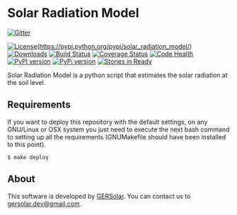 Solar Radiation Model
=====================

[![Gitter](https://badges.gitter.im/Join%20Chat.svg)](https://gitter.im/gersolar/solar_radiation_model?utm_source=badge&utm_medium=badge&utm_campaign=pr-badge&utm_content=badge)

[![License](https://img.shields.io/pypi/l/solar_radiation_model.svg)](https://raw.githubusercontent.com/gersolar/solar_radiation_model/master/LICENSE)(https://pypi.python.org/pypi/solar_radiation_model/) [![Downloads](https://img.shields.io/pypi/dm/solar_radiation_model.svg)](https://pypi.python.org/pypi/solar_radiation_model/) [![Build Status](https://travis-ci.org/gersolar/solar_radiation_model.svg?branch=master)](https://travis-ci.org/gersolar/solar_radiation_model) [![Coverage Status](https://coveralls.io/repos/gersolar/solar_radiation_model/badge.png)](https://coveralls.io/r/gersolar/solar_radiation_model) [![Code Health](https://landscape.io/github/gersolar/solar_radiation_model/master/landscape.png)](https://landscape.io/github/gersolar/solar_radiation_model/master) [![PyPI version](https://badge.fury.io/py/solar_radiation_model.svg)](http://badge.fury.io/py/solar_radiation_model)
[![PyPi version](https://img.shields.io/pypi/v/solar_radiation_model.svg)](https://pypi.python.org/pypi/solar_radiation_model/) [![Stories in Ready](https://badge.waffle.io/gersolar/solar_radiation_model.png?label=ready&title=Ready)](https://waffle.io/gersolar/solar_radiation_model)

Solar Radiation Model is a python script that estimates the solar radiation at the soil level.

Requirements
------------

If you want to deploy this repository with the default settings, on any GNU/Linux or OSX system you just need to execute the next bash command to setting up all the requirements (GNUMakefile should have been installed to this point).

	$ make deploy

About
-----

This software is developed by [GERSolar](http://www.gersol.unlu.edu.ar/). You can contact us to <gersolar.dev@gmail.com>.
